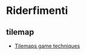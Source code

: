 
# Riderfimenti 

## tilemap

- [Tilemaps game techniques](https://developer.mozilla.org/en-US/docs/Games/Techniques/Tilemaps)